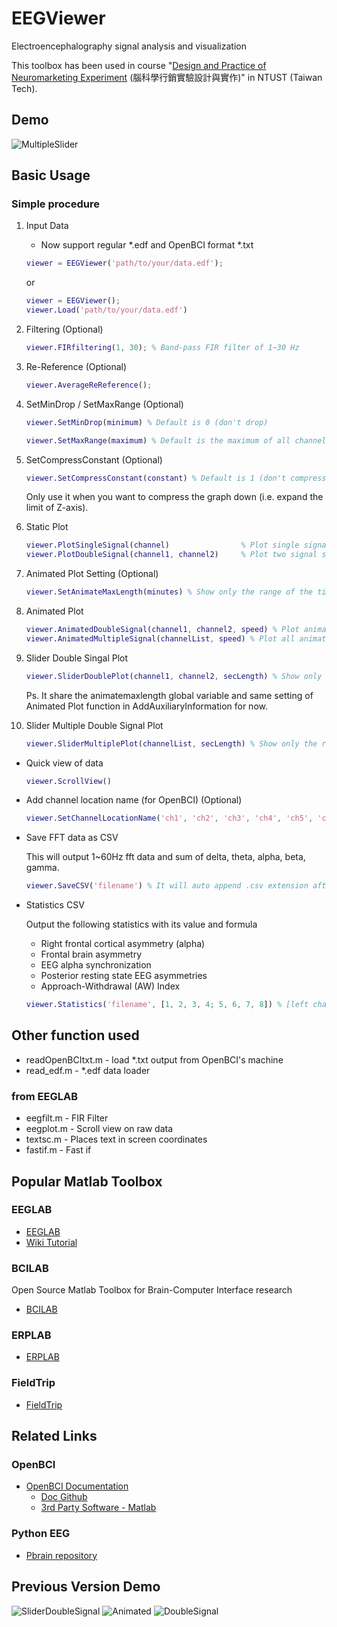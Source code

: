 # EEGViewer

Electroencephalography signal analysis and visualization

This toolbox has been used in course "[Design and Practice of Neuromarketing Experiment](http://info.ntust.edu.tw/faith/edua/app/qry_linkoutline.aspx?semester=1071&courseno=BA6399701) (腦科學行銷實驗設計與實作)" in NTUST (Taiwan Tech).

## Demo

![MultipleSlider](demo/MultipleSlider.png)

## Basic Usage

### Simple procedure

1. Input Data

    * Now support regular *.edf and OpenBCI format *.txt

    ```matlab
    viewer = EEGViewer('path/to/your/data.edf');
    ```

    or

    ```matlab
    viewer = EEGViewer();
    viewer.Load('path/to/your/data.edf')
    ```

2. Filtering (Optional)

    ```matlab
    viewer.FIRfiltering(1, 30); % Band-pass FIR filter of 1~30 Hz
    ```

3. Re-Reference (Optional)

    ```matlab
    viewer.AverageReReference();
    ```

4. SetMinDrop / SetMaxRange (Optional)

    ```matlab
    viewer.SetMinDrop(minimum) % Default is 0 (don't drop)
    ```

    ```matlab
    viewer.SetMaxRange(maximum) % Default is the maximum of all channel's FFT data
    ```

5. SetCompressConstant (Optional)

    ```matlab
    viewer.SetCompressConstant(constant) % Default is 1 (don't compress)
    ```

    Only use it when you want to compress the graph down (i.e. expand the limit of Z-axis).

6. Static Plot

    ```matlab
    viewer.PlotSingleSignal(channel)                % Plot single signal spectrum
    viewer.PlotDoubleSignal(channel1, channel2)     % Plot two signal spectrum symmetrically
    ```

7. Animated Plot Setting (Optional)

    ```matlab
    viewer.SetAnimateMaxLength(minutes) % Show only the range of the time period on screen
    ```

8. Animated Plot

    ```matlab
    viewer.AnimatedDoubleSignal(channel1, channel2, speed) % Plot animated two signal symmetrically. (default speed is 2)
    viewer.AnimatedMultipleSignal(channelList, speed) % Plot all animated signal in channelList (must be even number, default speed is 2)
    ```

9.  Slider Double Singal Plot

    ```matlab
    viewer.SliderDoublePlot(channel1, channel2, secLength) % Show only the range of time period on screen
    ```

    Ps. It share the animatemaxlength global variable and same setting of Animated Plot function in AddAuxiliaryInformation for now.

10. Slider Multiple Double Signal Plot

    ```matlab
    viewer.SliderMultiplePlot(channelList, secLength) % Show only the range of time period on screen
    ```

* Quick view of data

    ```matlab
    viewer.ScrollView()
    ```

* Add channel location name (for OpenBCI) (Optional)

    ```matlab
    viewer.SetChannelLocationName('ch1', 'ch2', 'ch3', 'ch4', 'ch5', 'ch6', 'ch7', 'ch8')
    ```

* Save FFT data as CSV

    This will output 1~60Hz fft data and sum of delta, theta, alpha, beta, gamma.

    ```matlab
    viewer.SaveCSV('filename') % It will auto append .csv extension after filename.
    ```

* Statistics CSV

    Output the following statistics with its value and formula

    * Right frontal cortical asymmetry (alpha)
    * Frontal brain asymmetry
    * EEG alpha synchronization
    * Posterior resting state EEG asymmetries
    * Approach-Withdrawal (AW) Index

    ```matlab
    viewer.Statistics('filename', [1, 2, 3, 4; 5, 6, 7, 8]) % [left channel nums; right channel nums]
    ```

## Other function used

* readOpenBCItxt.m - load *.txt output from OpenBCI's machine
* read_edf.m - *.edf data loader

### from EEGLAB

* eegfilt.m - FIR Filter
* eegplot.m - Scroll view on raw data
* textsc.m - Places text in screen coordinates
* fastif.m - Fast if

## Popular Matlab Toolbox

### EEGLAB

* [EEGLAB](https://sccn.ucsd.edu/eeglab/index.php)
* [Wiki Tutorial](https://sccn.ucsd.edu/wiki/EEGLAB_TUTORIAL_OUTLINE)

### BCILAB

Open Source Matlab Toolbox for Brain-Computer Interface research

* [BCILAB](https://sccn.ucsd.edu/wiki/BCILAB)

### ERPLAB

* [ERPLAB](https://erpinfo.org/erplab/)

### FieldTrip

* [FieldTrip](http://www.fieldtriptoolbox.org/)

## Related Links

### OpenBCI

* [OpenBCI Documentation](http://docs.openbci.com/)
    * [Doc Github](https://github.com/openbci/docs)
    * [3rd Party Software - Matlab](http://docs.openbci.com/3rd%20Party%20Software/01-Matlab)

### Python EEG

* [Pbrain repository](https://github.com/nipy/pbrain)

## Previous Version Demo

![SliderDoubleSignal](demo/SliderDoubleSignal.png)
![Animated](demo/Animated.gif)
![DoubleSignal](demo/DoubleSignal.png)
